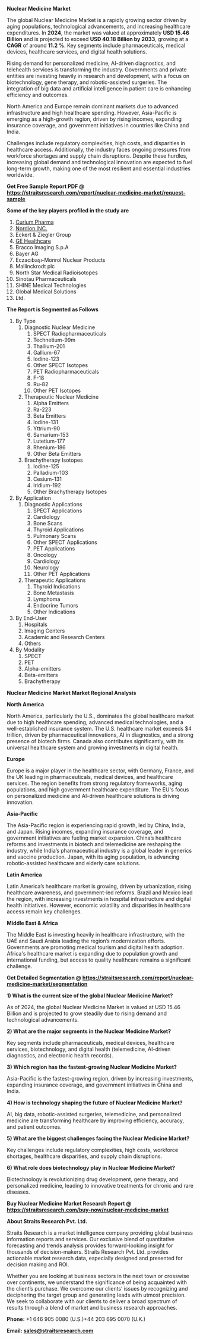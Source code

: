 <p><strong>Nuclear Medicine Market</strong></p>
<p>The global Nuclear Medicine Market is a rapidly growing sector driven by aging populations, technological advancements, and increasing healthcare expenditures. In <strong>2024</strong>, the market was valued at approximately <strong>USD 15.46 Billion</strong> and is projected to exceed <strong>USD 40.18 Billion</strong><strong> by 2033</strong>, growing at a <strong>CAGR</strong> of around <strong>11.2 %</strong>. Key segments include pharmaceuticals, medical devices, healthcare services, and digital health solutions.</p>
<p>Rising demand for personalized medicine, AI-driven diagnostics, and telehealth services is transforming the industry. Governments and private entities are investing heavily in research and development, with a focus on biotechnology, gene therapy, and robotic-assisted surgeries. The integration of big data and artificial intelligence in patient care is enhancing efficiency and outcomes.</p>
<p>North America and Europe remain dominant markets due to advanced infrastructure and high healthcare spending. However, Asia-Pacific is emerging as a high-growth region, driven by rising incomes, expanding insurance coverage, and government initiatives in countries like China and India.</p>
<p>Challenges include regulatory complexities, high costs, and disparities in healthcare access. Additionally, the industry faces ongoing pressures from workforce shortages and supply chain disruptions. Despite these hurdles, increasing global demand and technological innovation are expected to fuel long-term growth, making one of the most resilient and essential industries worldwide.</p>
<p><strong>Get Free Sample Report PDF @ <a href=https://straitsresearch.com/report/nuclear-medicine-market/request-sample>https://straitsresearch.com/report/nuclear-medicine-market/request-sample</a></strong></p>
<div><strong>Some of the key players profiled in the study are</strong></div>
<p><ol>
<li><a href=""https://www.curiumpharma.com/"" target=""_blank"">Curium Pharma</a></li>
<li><a href=""https://www.nordion.com/"" target=""_blank"">Nordion INC.</a></li>
<li>Eckert & Ziegler Group</li>
<li><a href=""https://www.gehealthcare.com/"" target=""_blank"">GE Healthcare</a></li>
<li>Bracco Imaging S.p.A</li>
<li>Bayer AG</li>
<li>Eczacıbaşı-Monrol Nuclear Products</li>
<li>Mallinckrodt plc</li>
<li>North Star Medical Radioisotopes</li>
<li>Sinotau Pharmaceuticals</li>
<li>SHINE Medical Technologies</li>
<li>Global Medical Solutions</li>
<li>Ltd.</li>
</ol></p>
<p><strong>The Report is Segmented as Follows</strong></p>
<p><ol>
<li>By Type
<ol>
<li>Diagnostic Nuclear Medicine
<ol>
<li>SPECT Radiopharmaceuticals</li>
<li>Technetium-99m</li>
<li>Thallium-201</li>
<li>Gallium-67</li>
<li>Iodine-123</li>
<li>Other SPECT Isotopes</li>
<li>PET Radiopharmaceuticals</li>
<li>F-18</li>
<li>Ru-82</li>
<li>Other PET Isotopes</li>
</ol>
</li>
<li>Therapeutic Nuclear Medicine
<ol>
<li>Alpha Emitters</li>
<li>Ra-223</li>
<li>Beta Emitters</li>
<li>Iodine-131</li>
<li>Yttrium-90</li>
<li>Samarium-153</li>
<li>Lutetium-177</li>
<li>Rhenium-186</li>
<li>Other Beta Emitters</li>
</ol>
</li>
<li>Brachytherapy Isotopes
<ol>
<li>Iodine-125</li>
<li>Palladium-103</li>
<li>Cesium-131</li>
<li>Iridium-192</li>
<li>Other Brachytherapy Isotopes</li>
</ol>
</li>
</ol>
</li>
<li>By Application
<ol>
<li>Diagnostic Applications
<ol>
<li>SPECT Applications</li>
<li>Cardiology</li>
<li>Bone Scans</li>
<li>Thyroid Applications</li>
<li>Pulmonary Scans</li>
<li>Other SPECT Applications</li>
<li>PET Applications</li>
<li>Oncology</li>
<li>Cardiology</li>
<li>Neurology</li>
<li>Other PET Applications</li>
</ol>
</li>
<li>Therapeutic Applications
<ol>
<li>Thyroid Indications</li>
<li>Bone Metastasis</li>
<li>Lymphoma</li>
<li>Endocrine Tumors</li>
<li>Other Indications</li>
</ol>
</li>
</ol>
</li>
<li>By End-User
<ol>
<li>Hospitals</li>
<li>Imaging Centers</li>
<li>Academic and Research Centers</li>
<li>Others</li>
</ol>
</li>
<li>By Modality
<ol>
<li>SPECT</li>
<li>PET</li>
<li>Alpha-emitters</li>
<li>Beta-emitters</li>
<li>Brachytherapy</li>
</ol>
</li>
</ol></p>
<p><strong>Nuclear Medicine Market Market Regional Analysis</strong></p>
<p><strong>North America</strong></p>
<p>North America, particularly the U.S., dominates the global healthcare market due to high healthcare spending, advanced medical technologies, and a well-established insurance system. The U.S. healthcare market exceeds $4 trillion, driven by pharmaceutical innovations, AI in diagnostics, and a strong presence of biotech firms. Canada also contributes significantly, with its universal healthcare system and growing investments in digital health.</p>
<p><strong>Europe</strong></p>
<p>Europe is a major player in the healthcare sector, with Germany, France, and the UK leading in pharmaceuticals, medical devices, and healthcare services. The region benefits from strong regulatory frameworks, aging populations, and high government healthcare expenditure. The EU's focus on personalized medicine and AI-driven healthcare solutions is driving innovation.</p>
<p><strong>Asia-Pacific</strong></p>
<p>The Asia-Pacific region is experiencing rapid growth, led by China, India, and Japan. Rising incomes, expanding insurance coverage, and government initiatives are fueling market expansion. China&rsquo;s healthcare reforms and investments in biotech and telemedicine are reshaping the industry, while India&rsquo;s pharmaceutical industry is a global leader in generics and vaccine production. Japan, with its aging population, is advancing robotic-assisted healthcare and elderly care solutions.</p>
<p><strong>Latin America</strong></p>
<p>Latin America&rsquo;s healthcare market is growing, driven by urbanization, rising healthcare awareness, and government-led reforms. Brazil and Mexico lead the region, with increasing investments in hospital infrastructure and digital health initiatives. However, economic volatility and disparities in healthcare access remain key challenges.</p>
<p><strong>Middle East &amp; Africa</strong></p>
<p>The Middle East is investing heavily in healthcare infrastructure, with the UAE and Saudi Arabia leading the region&rsquo;s modernization efforts. Governments are promoting medical tourism and digital health adoption. Africa's healthcare market is expanding due to population growth and international funding, but access to quality healthcare remains a significant challenge.</p>
<p><strong>Get Detailed Segmentation @ <a href=https://straitsresearch.com/report/nuclear-medicine-market/segmentation>https://straitsresearch.com/report/nuclear-medicine-market/segmentation</a></strong></p>
<p><strong>1) What is the current size of the global Nuclear Medicine Market?</strong></p>
<p>As of 2024, the global Nuclear Medicine Market is valued at USD 15.46 Billion and is projected to grow steadily due to rising demand and technological advancements.</p>
<p><strong>2) What are the major segments in the Nuclear Medicine Market?</strong></p>
<p>Key segments include pharmaceuticals, medical devices, healthcare services, biotechnology, and digital health (telemedicine, AI-driven diagnostics, and electronic health records).</p>
<p><strong>3) Which region has the fastest-growing Nuclear Medicine Market?</strong></p>
<p>Asia-Pacific is the fastest-growing region, driven by increasing investments, expanding insurance coverage, and government initiatives in China and India.</p>
<p><strong>4) How is technology shaping the future of Nuclear Medicine Market?</strong></p>
<p>AI, big data, robotic-assisted surgeries, telemedicine, and personalized medicine are transforming healthcare by improving efficiency, accuracy, and patient outcomes.</p>
<p><strong>5) What are the biggest challenges facing the Nuclear Medicine Market?</strong></p>
<p>Key challenges include regulatory complexities, high costs, workforce shortages, healthcare disparities, and supply chain disruptions.</p>
<p><strong>6) What role does biotechnology play in Nuclear Medicine Market?</strong></p>
<p>Biotechnology is revolutionizing drug development, gene therapy, and personalized medicine, leading to innovative treatments for chronic and rare diseases.</p>
<p><strong>Buy Nuclear Medicine Market Research Report @ <a href=https://straitsresearch.com/buy-now/nuclear-medicine-market>https://straitsresearch.com/buy-now/nuclear-medicine-market</a></strong></p>
<p><strong>About Straits Research Pvt. Ltd.</strong></p>
<p>Straits Research is a market intelligence company providing global business information reports and services. Our exclusive blend of quantitative forecasting and trends analysis provides forward-looking insight for thousands of decision-makers. Straits Research Pvt. Ltd. provides actionable market research data, especially designed and presented for decision making and ROI.</p>
<p>Whether you are looking at business sectors in the next town or crosswise over continents, we understand the significance of being acquainted with the client&rsquo;s purchase. We overcome our clients&rsquo; issues by recognizing and deciphering the target group and generating leads with utmost precision. We seek to collaborate with our clients to deliver a broad spectrum of results through a blend of market and business research approaches.</p>
<p><strong><strong>Phone:</strong></strong> +1 646 905 0080 (U.S.)+44 203 695 0070 (U.K.)</p>
<p><strong><strong>Email: </strong></strong><a href=mailto:sales@straitsresearch.com><strong><u><strong>sales@straitsresearch.com</strong></u></strong></a></p>

